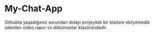 # My-Chat-App
Githubta yaşadığımız sorundan dolayı projeyitek bir klaösre ekliyemedik istenilen video.rapor vs dökümanlar klasöründedir.
